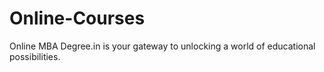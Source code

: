 # Online-Courses
Online MBA Degree.in is your gateway to unlocking a world of educational possibilities. 
